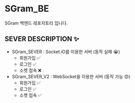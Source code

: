 # SGram_BE
SGram 백엔드 레포지토리 입니다.
## SEVER DESCRIPTION ✨
- SGram_SEVER : Socket.iO를 이용한 서버 (동작 실패 😭)
   - 회원가입 ✅
   - 로그인 ✅
   - 소켓 접속 ❌
- SGram_SEVER_V2 : WebSocket을 이용한 서버 (동작 가능 😍)
   - 회원가입 ✅
   - 로그인 ✅
   - 소켓 접속 ✅

